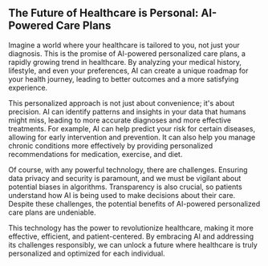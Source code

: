 ## The Future of Healthcare is Personal: AI-Powered Care Plans

Imagine a world where your healthcare is tailored to you, not just your diagnosis. This is the promise of AI-powered personalized care plans, a rapidly growing trend in healthcare.  By analyzing your medical history, lifestyle, and even your preferences, AI can create a unique roadmap for your health journey, leading to better outcomes and a more satisfying experience. 

This personalized approach is not just about convenience; it's about precision. AI can identify patterns and insights in your data that humans might miss, leading to more accurate diagnoses and more effective treatments.  For example, AI can help predict your risk for certain diseases, allowing for early intervention and prevention. It can also help you manage chronic conditions more effectively by providing personalized recommendations for medication, exercise, and diet.

Of course, with any powerful technology, there are challenges.  Ensuring data privacy and security is paramount, and we must be vigilant about potential biases in algorithms.  Transparency is also crucial, so patients understand how AI is being used to make decisions about their care.  Despite these challenges, the potential benefits of AI-powered personalized care plans are undeniable.  

This technology has the power to revolutionize healthcare, making it more effective, efficient, and patient-centered.  By embracing AI and addressing its challenges responsibly, we can unlock a future where healthcare is truly personalized and optimized for each individual.